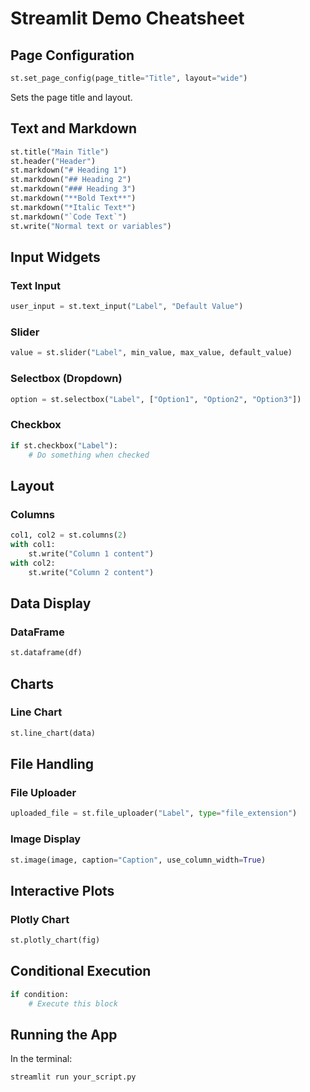 # Streamlit Demo Cheatsheet

## Page Configuration
```python
st.set_page_config(page_title="Title", layout="wide")
```
Sets the page title and layout.

## Text and Markdown
```python
st.title("Main Title")
st.header("Header")
st.markdown("# Heading 1")
st.markdown("## Heading 2")
st.markdown("### Heading 3")
st.markdown("**Bold Text**")
st.markdown("*Italic Text*")
st.markdown("`Code Text`")
st.write("Normal text or variables")
```

## Input Widgets
### Text Input
```python
user_input = st.text_input("Label", "Default Value")
```

### Slider
```python
value = st.slider("Label", min_value, max_value, default_value)
```

### Selectbox (Dropdown)
```python
option = st.selectbox("Label", ["Option1", "Option2", "Option3"])
```

### Checkbox
```python
if st.checkbox("Label"):
    # Do something when checked
```

## Layout
### Columns
```python
col1, col2 = st.columns(2)
with col1:
    st.write("Column 1 content")
with col2:
    st.write("Column 2 content")
```

## Data Display
### DataFrame
```python
st.dataframe(df)
```

## Charts
### Line Chart
```python
st.line_chart(data)
```

## File Handling
### File Uploader
```python
uploaded_file = st.file_uploader("Label", type="file_extension")
```

### Image Display
```python
st.image(image, caption="Caption", use_column_width=True)
```

## Interactive Plots
### Plotly Chart
```python
st.plotly_chart(fig)
```

## Conditional Execution
```python
if condition:
    # Execute this block
```

## Running the App
In the terminal:
```
streamlit run your_script.py
```